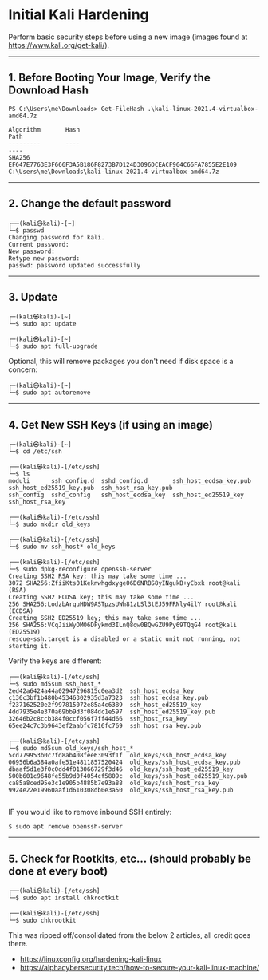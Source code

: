 # Initial Kali Hardening

Perform basic security steps before using a new image (images found at https://www.kali.org/get-kali/).

---
## 1. Before Booting Your Image, Verify the Download Hash

```
PS C:\Users\me\Downloads> Get-FileHash .\kali-linux-2021.4-virtualbox-amd64.7z

Algorithm       Hash                                                                   Path
---------       ----                                                                   ----
SHA256          EF647E7763E3F666F3A5B186F8273B7D124D3096DCEACF964C66FA7855E2E109       C:\Users\me\Downloads\kali-linux-2021.4-virtualbox-amd64.7z
```

---
## 2. Change the default password

```
┌──(kali㉿kali)-[~]
└─$ passwd
Changing password for kali.
Current password: 
New password: 
Retype new password: 
passwd: password updated successfully
```

---
## 3. Update

```
┌─(kali㉿kali)-[~]
└─$ sudo apt update

┌─(kali㉿kali)-[~]
└─$ sudo apt full-upgrade
```

Optional, this will remove packages you don't need if disk space is a concern:

```
┌─(kali㉿kali)-[~]
└─$ sudo apt autoremove  
```

---
## 4. Get New SSH Keys (if using an image)

```
┌─(kali㉿kali)-[~]
└─$ cd /etc/ssh    
                                                                                                                                          
┌──(kali㉿kali)-[/etc/ssh]
└─$ ls    
moduli      ssh_config.d  sshd_config.d       ssh_host_ecdsa_key.pub  ssh_host_ed25519_key.pub  ssh_host_rsa_key.pub
ssh_config  sshd_config   ssh_host_ecdsa_key  ssh_host_ed25519_key    ssh_host_rsa_key
                                                                                                                          
┌──(kali㉿kali)-[/etc/ssh]
└─$ sudo mkdir old_keys                                                                                                    
                                                                                                                                          
┌──(kali㉿kali)-[/etc/ssh]
└─$ sudo mv ssh_host* old_keys 
                                                                                                                                        
┌──(kali㉿kali)-[/etc/ssh]
└─$ sudo dpkg-reconfigure openssh-server
Creating SSH2 RSA key; this may take some time ...
3072 SHA256:ZfiiKts01Keknwhgdxyge06D6NRBS8yINgukB+yCbxk root@kali (RSA)
Creating SSH2 ECDSA key; this may take some time ...
256 SHA256:LodzbArquHDW9ASTpzsUWh81zLSl3tEJ59FRNly4ilY root@kali (ECDSA)
Creating SSH2 ED25519 key; this may take some time ...
256 SHA256:VCqJiiWyOMO6DFykmd3ILnQ8qw0BQwGZU9Py69TQqG4 root@kali (ED25519)
rescue-ssh.target is a disabled or a static unit not running, not starting it.
```
Verify the keys are different:
```
┌──(kali㉿kali)-[/etc/ssh]
└─$ sudo md5sum ssh_host_*                                                                                                     
2ed42a6424a44a02947296815c0ea3d2  ssh_host_ecdsa_key
c136c3bf1b480b45346302935d3a7323  ssh_host_ecdsa_key.pub
f237162520e2f997815072e85a4c6389  ssh_host_ed25519_key
4dd7935e4e370a69bb9d3f084dc1e597  ssh_host_ed25519_key.pub
32646b2c8ccb384f0ccf056f7ff44d66  ssh_host_rsa_key
65ee24c7c3b9643ef2aabfc7816fc769  ssh_host_rsa_key.pub
                                                                                                                                          
┌──(kali㉿kali)-[/etc/ssh]
└─$ sudo md5sum old_keys/ssh_host_*
5cd779953b0c7fd8ab408fee63093f1f  old_keys/ssh_host_ecdsa_key
06956b6a384a0afe51e4811857520424  old_keys/ssh_host_ecdsa_key.pub
dbaaf5d1e3f0c0dd4f013066729f3d46  old_keys/ssh_host_ed25519_key
500b601c9648fe55b9d0f4054cf5809c  old_keys/ssh_host_ed25519_key.pub
ca85a8ced95e3c1e905b4885b7e93a88  old_keys/ssh_host_rsa_key
9924e22e19960aaf1d610308db0e3a50  old_keys/ssh_host_rsa_key.pub
                 
```

IF you would like to remove inbound SSH entirely:

```
$ sudo apt remove openssh-server
```

---
## 5. Check for Rootkits, etc... (should probably be done at every boot)

```
┌──(kali㉿kali)-[/etc/ssh]
└─$ sudo apt install chkrootkit

┌──(kali㉿kali)-[/etc/ssh]
└─$ sudo chkrootkit
```

This was ripped off/consolidated from the below 2 articles, all credit goes there.

* https://linuxconfig.org/hardening-kali-linux
* https://alphacybersecurity.tech/how-to-secure-your-kali-linux-machine/